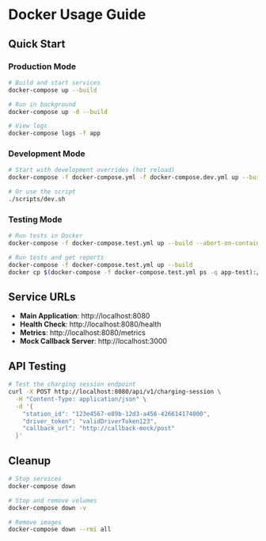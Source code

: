 # Docker Usage Guide

## Quick Start

### Production Mode
```bash
# Build and start services
docker-compose up --build

# Run in background
docker-compose up -d --build

# View logs
docker-compose logs -f app
```

### Development Mode
```bash
# Start with development overrides (hot reload)
docker-compose -f docker-compose.yml -f docker-compose.dev.yml up --build

# Or use the script
./scripts/dev.sh
```

### Testing Mode
```bash
# Run tests in Docker
docker-compose -f docker-compose.test.yml up --build --abort-on-container-exit

# Run tests and get reports
docker-compose -f docker-compose.test.yml up --build
docker cp $(docker-compose -f docker-compose.test.yml ps -q app-test):/app/build/reports ./test-reports
```

## Service URLs

- **Main Application**: http://localhost:8080
- **Health Check**: http://localhost:8080/health
- **Metrics**: http://localhost:8080/metrics
- **Mock Callback Server**: http://localhost:3000

## API Testing

```bash
# Test the charging session endpoint
curl -X POST http://localhost:8080/api/v1/charging-session \
  -H "Content-Type: application/json" \
  -d '{
    "station_id": "123e4567-e89b-12d3-a456-426614174000",
    "driver_token": "validDriverToken123",
    "callback_url": "http://callback-mock/post"
  }'
```

## Cleanup

```bash
# Stop services
docker-compose down

# Stop and remove volumes
docker-compose down -v

# Remove images
docker-compose down --rmi all
```
